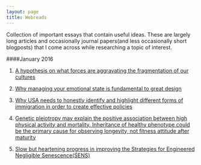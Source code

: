 ```yaml
---
layout: page
title: Webreads
---
```



Collection of important essays that contain useful ideas. These are largely long articles and occasionally journal papers(and less occasionally short blogposts) that I come across while researching a topic of interest. 

####January 2016

1. [A hypothesis on what forces are aggravating the fragmentation of our cultures](http://paulgraham.com/re.html)

2. [Why managing your emotional state is fundamental to great design](http://deep.design/design-like-an-astronaut/)

3. [Why USA needs to honestly identify and highlight different forms of immigration in order to create effective policies](http://www.theatlantic.com/politics/archive/2015/12/refugees/419976/)

4. [Genetic pleiotropy may explain the positive association between high physical activity and mortality. Inheritance of healthy phenotype could be the primary cause for observing longevity, not fitness attitude after maturity](http://www.nature.com/articles/srep18259)

5. [Slow but heartening progress in improving the Strategies for Engineered Negligible Senescence(SENS)](https://www.fightaging.org/archives/2015/12/a-look-back-at-2015-in-longevity-science.php)
